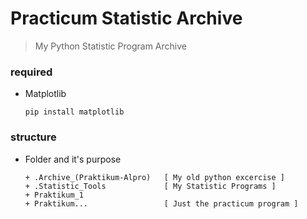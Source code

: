 # Practicum Statistic Archive
> My Python Statistic Program Archive

### required
- Matplotlib

      pip install matplotlib

### structure
- Folder and it's purpose

      + .Archive_(Praktikum-Alpro)   [ My old python excercise ]
      + .Statistic_Tools             [ My Statistic Programs ]
      + Praktikum_1
      + Praktikum...                 [ Just the practicum program ]

